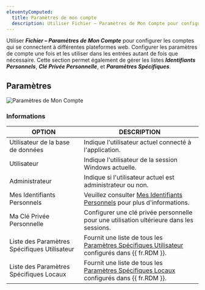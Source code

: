 ```yaml
---
eleventyComputed:
  title: Paramètres de mon compte
  description: Utiliser Fichier – Paramètres de Mon Compte pour configurer les comptes qui se connectent à différentes plateformes web. Configurer les paramètres de compte une fois et les utiliser dans les entrées autant de fois que nécessaire.
---
```

Utiliser ***Fichier – Paramètres de Mon Compte*** pour configurer les comptes qui se connectent à différentes plateformes web. Configurer les paramètres de compte une fois et les utiliser dans les entrées autant de fois que nécessaire. Cette section permet également de gérer les listes ***Identifiants Personnels***, ***Clé Privée Personnelle***, et ***Paramètres Spécifiques***.

## Paramètres

![Paramètres de Mon Compte](https://cdnweb.devolutions.net/docs/docs_en_rdm_windows_clip10203.png)

### Informations

| OPTION                      | DESCRIPTION                                                                                     |
|-----------------------------|-------------------------------------------------------------------------------------------------|
| Utilisateur de la base de données | Indique l'utilisateur actuel connecté à l'application.                                                                                                                    |
| Utilisateur                        | Indique l'utilisateur de la session Windows actuelle.                                                                                                                        |
| Administrateur               | Indique si l'utilisateur actuel est administrateur ou non.                                                                                                                            |
| Mes Identifiants Personnels     | Veuillez consulter [Mes Identifiants Personnels](/rdm/windows/commands/file/my-account-settings/my-personal-credentials/) pour plus d'informations.                                                                            |
| Ma Clé Privée Personnelle     | Configurer une clé privée personnelle pour une utilisation ultérieure dans les sessions.                                                                                                                       |
| Liste des Paramètres Spécifiques Utilisateur| Fournit une liste de tous les [Paramètres Spécifiques Utilisateur](/rdm/windows/commands/edit/setting-overrides/specific-settings/) configurés dans {{ fr.RDM }}.                                                                                 |
| Liste des Paramètres Spécifiques Locaux| Fournit une liste de tous les [Paramètres Spécifiques Locaux](/rdm/windows/commands/edit/setting-overrides/specific-settings/) configurés dans {{ fr.RDM }}.                                                                                 |

